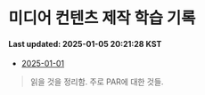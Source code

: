 # 미디어 컨텐츠 제작 학습 기록
#### Last updated: 2025-01-05 20:21:28 KST

- [2025-01-01](20250101.md)
> 읽을 것을 정리함. 주로 PAR에 대한 것들.
